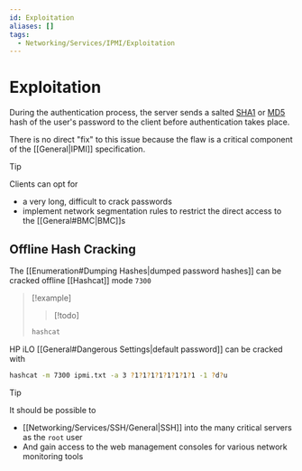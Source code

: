 ```yaml
---
id: Exploitation
aliases: []
tags:
  - Networking/Services/IPMI/Exploitation
---
```


# Exploitation

During the authentication process, the server sends a salted
[SHA1](https://en.wikipedia.org/wiki/SHA-1) or
[MD5](https://en.wikipedia.org/wiki/MD5)
hash of the user's password to the client before authentication takes place.

There is no direct "fix" to this issue because the flaw is a critical component
of the [[General|IPMI]] specification.

> [!tip]
>
> Clients can opt for
> - a very long, difficult to crack passwords
> - implement network segmentation rules
>   to restrict the direct access to the [[General#BMC|BMC]]s

<!-- Offline Hash Cracking {{{-->
## Offline Hash Cracking

The [[Enumeration#Dumping Hashes|dumped password hashes]] can be cracked offline
[[Hashcat]] mode `7300`

> [!example]
>
> > [!todo]
>
> ```sh
> hashcat
> ```
>

HP iLO [[General#Dangerous Settings|default password]] can be cracked with

```sh
hashcat -m 7300 ipmi.txt -a 3 ?1?1?1?1?1?1?1?1 -1 ?d?u
```

> [!tip]
>
> It should be possible to
> - [[Networking/Services/SSH/General|SSH]] into the many critical servers
>   as the `root` user
> - And gain access to the web management consoles for various network
>   monitoring tools
<!-- }}} -->
